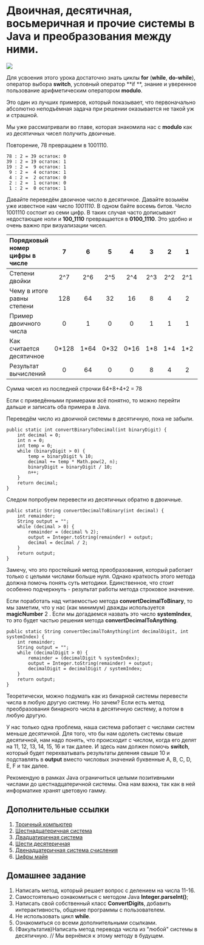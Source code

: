 # Двоичная, десятичная, восьмеричная и прочие системы в Java и преобразования между ними.

![](resources/img/digits/800px-Maya.svg.png)

Для усвоения этого урока достаточно знать циклы **for** (**while**, **do-while**), оператор выбора **switch**, условный оператор **if
**, знание и уверенное пользование арифметическим оператором **modulo**.

Это один из лучших примеров, который показывает, что первоначально абсолютно неподъёмная задача при решении оказывается не такой уж и страшной.

Мы уже рассматривали во главе, которая знакомила нас с **modulo** как из десятичных чисел получить двоичные.

Повторениe, 78 превращаем в 1001110. 

```code
78 : 2 = 39 остаток: 0
39 : 2 = 19 остаток: 1
19 : 2 =  9 остаток: 1
 9 : 2 =  4 остаток: 1
 4 : 2 =  2 остаток: 0
 2 : 2 =  1 остаток: 0
 1 : 2 =  0 остаток: 1
```

Давайте переведём двоичное число в десятичное. Давайте возьмём уже известное нам число _1001110_. В одном байте восемь битов. Число 1001110
 состоит из семи цифр. В таких случая часто дописывают недостающие ноли и **100_1110** превращается в **0100_1110**. Это удобно и очень важно при визуализации чисел.

|Порядковый номер цифры в числе|7|6|5|4|3|2|1|0|
|:----|:----:|:----:|:----:|:----:|:----:|:----:|:----:|:----:|
|Степени двойки|2^7|2^6|2^5|2^4|2^3|2^2|2^1|2^0|
|Чему в итоге равны степени|128| 64| 32| 16| 8| 4| 2| 1|
|Пример двоичного числа|0|1|0|0|1|1|1|0|
|Как считается десятичное|0*128|1*64|0*32|0*16|1*8|1*4|1*2|0*1|
|Результат вычислений |0|64|0|0|8|4|2|0|

Сумма чисел из последней строчки 64+8+4+2 = 78

Если с приведёнными примерами всё понятно, то можно перейти дальше и записать оба примера в Java. 

Переведём число из двоичной системы в десятичную, пока не забыли.

```code
public static int convertBinaryToDecimal(int binaryDigit) {
    int decimal = 0;
    int n = 0;
    int temp = 0;
    while (binaryDigit > 0) {
        temp = binaryDigit % 10;
        decimal += temp * Math.pow(2, n);
        binaryDigit = binaryDigit / 10;
        n++;
    }
    return decimal;
}
```

Следом попробуем перевести из десятичных обратно в двоичные.

```code
public static String convertDecimalToBinary(int decimal) {
    int remainder;
    String output = "";
    while (decimal > 0) {
        remainder = (decimal % 2);
        output = Integer.toString(remainder) + output; 
        decimal = decimal / 2;
    }
    return output;
}
```

Замечу, что это простейший метод преобразования, который работает только с целыми числами больше нуля. Однако краткость этого метода должна помочь понять суть методики. Единственное, что стоит особенно подчеркнуть - результат работы метода строковое значение. 

Если поработать над читаемостью метода **convertDecimalToBinary**, то мы заметим, что у нас (как минимум) дважды используется **magicNumber** 2
. Если мы догадаемся назвать это число **systemIndex**, то это будет частью решения метода **convertDecimalToAnything**.

```code
public static String convertDecimalToAnything(int decimalDigit, int systemIndex) {
    int remainder;
    String output = "";
    while (decimalDigit > 0) {
        remainder = (decimalDigit % systemIndex);
        output = Integer.toString(remainder) + output;
        decimalDigit = decimalDigit / systemIndex;
    }
    return output;
}
```

Теоретически, можно подумать как из бинарной системы перевести числа в любую другую систему. Но зачем? Если есть метод преобразования бинарного числа в десятичную систему, а потом в любую другую. 

У нас только одна проблема, наша система работает с числами систем меньше десятичной. Для того, что бы нам одолеть системы свыше десятичной, нам надо понять, что происходит с числом, когда его делят на 11, 12, 13, 14, 15, 16 и так далее. И здесь нам должен помочь **switch**, который будет перехватывать результаты деления свыше 10 и подставлять в **output** вместо числовых значений буквенные A, B, C, D, E, F и так далее. 

Рекомендую в рамках Java ограничиться целыми позитивными числами до шестнадцатеричной системы. Она нам важна, так как в ней информатике хранят цветовую гамму.

## Дополнительные ссылки

1. [Троичный компьютер
](https://ru.wikipedia.org/wiki/%D0%A2%D1%80%D0%BE%D0%B8%D1%87%D0%BD%D1%8B%D0%B9_%D0%BA%D0%BE%D0%BC%D0%BF%D1%8C%D1%8E%D1%82%D0%B5%D1%80)
2. [Шестнадцатеричная система](https://ru.wikipedia.org/wiki/%D0%A8%D0%B5%D1%81%D1%82%D0%BD%D0%B0%D0%B4%D1%86%D0%B0%D1%82%D0%B5%D1%80%D0%B8%D1%87%D0%BD%D0%B0%D1%8F_%D1%81%D0%B8%D1%81%D1%82%D0%B5%D0%BC%D0%B0_%D1%81%D1%87%D0%B8%D1%81%D0%BB%D0%B5%D0%BD%D0%B8%D1%8F)
3. [Двадцатиричная система](https://ru.wikipedia.org/wiki/%D0%94%D0%B2%D0%B0%D0%B4%D1%86%D0%B0%D1%82%D0%B5%D1%80%D0%B8%D1%87%D0%BD%D0%B0%D1%8F_%D1%81%D0%B8%D1%81%D1%82%D0%B5%D0%BC%D0%B0_%D1%81%D1%87%D0%B8%D1%81%D0%BB%D0%B5%D0%BD%D0%B8%D1%8F)
4. [Шести десятеричная](https://ru.wikipedia.org/wiki/%D0%A8%D0%B5%D1%81%D1%82%D0%B8%D0%B4%D0%B5%D1%81%D1%8F%D1%82%D0%B5%D1%80%D0%B8%D1%87%D0%BD%D0%B0%D1%8F_%D1%81%D0%B8%D1%81%D1%82%D0%B5%D0%BC%D0%B0_%D1%81%D1%87%D0%B8%D1%81%D0%BB%D0%B5%D0%BD%D0%B8%D1%8F)
5. [Двенадцатеричная система счисления](https://ru.wikipedia.org/wiki/%D0%94%D0%B2%D0%B5%D0%BD%D0%B0%D0%B4%D1%86%D0%B0%D1%82%D0%B5%D1%80%D0%B8%D1%87%D0%BD%D0%B0%D1%8F_%D1%81%D0%B8%D1%81%D1%82%D0%B5%D0%BC%D0%B0_%D1%81%D1%87%D0%B8%D1%81%D0%BB%D0%B5%D0%BD%D0%B8%D1%8F)
6. [Цифры майя](https://ru.wikipedia.org/wiki/%D0%A6%D0%B8%D1%84%D1%80%D1%8B_%D0%BC%D0%B0%D0%B9%D1%8F)
  
## Домашнее задание

1. Написать метод, который решает вопрос с делением на числа 11-16.
2. Самостоятельно ознакомиться с методом Java **Integer.parseInt()**;
3. Написать свой собственный класс **ConvertDigits**, добавить интерактивность, общение программы с пользователем. 
4. Не использовать цикл **while**.
5. Ознакомиться со всеми дополнительными ссылками.
6. (Факультатив)Написать метод перевода числа из "любой" системы в десятичную. // Мы вернёмся к этому методу в будущем.
